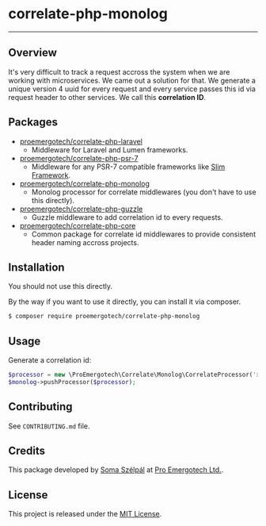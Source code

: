 # correlate-php-monolog

---

## Overview

It's very difficult to track a request accross the system when we are working with microservices. We came out a solution for that. We generate a unique version 4 uuid for every request and every service passes this id via request header to other services. We call this **correlation ID**.

## Packages

- [proemergotech/correlate-php-laravel](https://github.com/proemergotech/correlate-php-laravel)
  - Middleware for Laravel and Lumen frameworks.
- [proemergotech/correlate-php-psr-7](https://github.com/proemergotech/correlate-php-psr-7)
  - Middleware for any PSR-7 compatible frameworks like [Slim Framework](https://www.slimframework.com/).
- [proemergotech/correlate-php-monolog](https://github.com/proemergotech/correlate-php-monolog)
  - Monolog processor for correlate middlewares (you don't have to use this directly).
- [proemergotech/correlate-php-guzzle](https://github.com/proemergotech/correlate-php-guzzle)
  - Guzzle middleware to add correlation id to every requests.
- [proemergotech/correlate-php-core](https://github.com/proemergotech/correlate-php-core)
  - Common package for correlate id middlewares to provide consistent header naming accross projects.

## Installation

You should not use this directly. 

By the way if you want to use it directly, you can install it via composer.

```bash
$ composer require proemergotech/correlate-php-monolog
```

## Usage

Generate a correlation id:
```php
$processor = new \ProEmergotech\Correlate\Monolog\CorrelateProcessor('x_correlation_id', $correlationId);
$monolog->pushProcessor($processor);
```

## Contributing

See `CONTRIBUTING.md` file.

## Credits

This package developed by [Soma Szélpál](https://github.com/shakahl/) at [Pro Emergotech Ltd.](https://github.com/proemergotech/).

## License

This project is released under the [MIT License](http://www.opensource.org/licenses/MIT).
